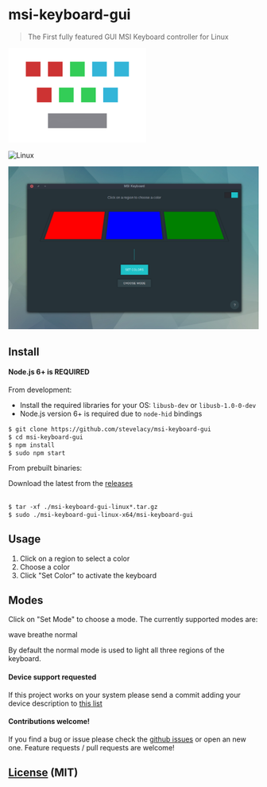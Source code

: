# msi-keyboard-gui

> The First fully featured GUI MSI Keyboard controller for Linux

![msi-keyboard](assets/logo.png)

![Linux](https://img.shields.io/badge/Linux-epic-brightgreen.svg)

![msi-keyboard](assets/2.png)

## Install

#### Node.js 6+ is REQUIRED

From development:

- Install the required libraries for your OS: `libusb-dev` or `libusb-1.0-0-dev`
- Node.js version 6+ is required due to `node-hid` bindings

```
$ git clone https://github.com/stevelacy/msi-keyboard-gui
$ cd msi-keyboard-gui
$ npm install
$ sudo npm start

```

From prebuilt binaries:

Download the latest from the [releases](https://github.com/stevelacy/msi-keyboard-gui/releases)
```

$ tar -xf ./msi-keyboard-gui-linux*.tar.gz
$ sudo ./msi-keyboard-gui-linux-x64/msi-keyboard-gui

```

## Usage

1. Click on a region to select a color
2. Choose a color
3. Click "Set Color" to activate the keyboard


## Modes

Click on "Set Mode" to choose a mode. The currently supported modes are:

  wave
  breathe
  normal

By default the normal mode is used to light all three regions of the keyboard.

#### Device support requested

If this project works on your system please send a commit adding your device description to [this list](SUPPORTED.md)

#### Contributions welcome!
If you find a bug or issue please check the [github issues](https://github.com/stevelacy/msi-keyboard-gui/issues) or open an new one.
Feature requests / pull requests are welcome!

## [License](LICENSE) (MIT)
